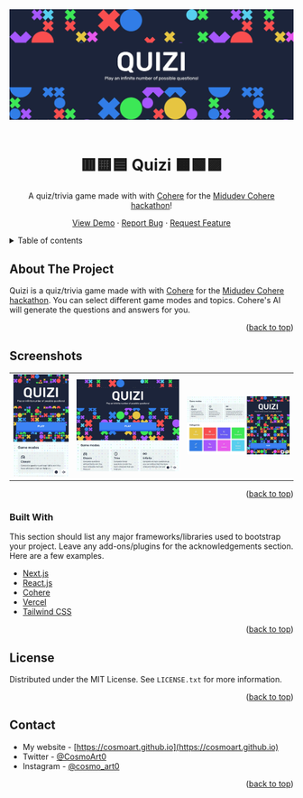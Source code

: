 <div id="top"></div>

<!-- PROJECT LOGO -->
<div align="center">
<a href="https://quizi.vercel.app"><img src="./readme/header.webp" alt="Instagram" /></a>
<br/>
<br />

  # 🟥🟨🟦 Quizi 🟧🟩🟪

A quiz/trivia game made with with [Cohere](https://midu.link/ia) for the [Midudev Cohere hackathon](https://github.com/midudev/midu-cohere-hackathon)!

  <a href="https://quizi.vercel.app">View Demo</a>
  ·
  <a href="https://github.com/cosmoart/quiz-game">Report Bug</a>
  ·
  <a href="https://github.com/cosmoart/quiz-game">Request Feature</a>
</div>



<!-- TABLE OF CONTENTS -->
<details>
<summary>Table of contents</summary>

- [About The Project](#about-the-project)
- [Screenshots](#screenshots)
- [Built With](#built-with)
- [License](#license)
- [Contact](#contact)
</details>

<!-- ABOUT THE PROJECT -->
## About The Project

Quizi is a quiz/trivia game made with with [Cohere](https://midu.link/ia) for the [Midudev Cohere hackathon](https://github.com/midudev/midu-cohere-hackathon). You can select different game modes and topics. Cohere's AI will generate the questions and answers for you.

<p align="right">(<a href="#top">back to top</a>)</p>


<!-- SCREENSHOTS -->
## Screenshots

<table>
    <tr>
      <td>
          <img src="./readme/mobile.webp" width="100%" title="Mobile solution"  />
      </td>
      <td>
          <img src="./readme/tablet.webp" width="100%" title="Tablet solution"/>
      </td>
      <td>
          <img src="./readme/desktop.webp" width="100%" title="Desktop solution"/>
      </td>
    </tr>
</table>

<p align="right">(<a href="#top">back to top</a>)</p>


### Built With

This section should list any major frameworks/libraries used to bootstrap your project. Leave any add-ons/plugins for the acknowledgements section. Here are a few examples.

* [Next.js](https://nextjs.org/)
* [React.js](https://reactjs.org/)
* [Cohere](https://midu.link/ia)
* [Vercel](https://vercel.com/)
* [Tailwind CSS](https://tailwindcss.com/)

<p align="right">(<a href="#top">back to top</a>)</p>


<!-- LICENSE -->
## License

Distributed under the MIT License. See `LICENSE.txt` for more information.

<p align="right">(<a href="#top">back to top</a>)</p>



<!-- CONTACT -->
## Contact

-   My website - [https://cosmoart.github.io](https://cosmoart.github.io)
-   Twitter - [@CosmoArt0](https://twitter.com/cosmoart0)
-   Instagram - [@cosmo_art0](https://www.instagram.com/cosmo_art0/)

<p align="right">(<a href="#top">back to top</a>)</p>
